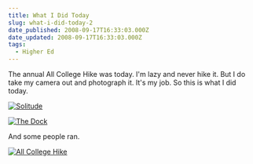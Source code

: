 ```yaml
---
title: What I Did Today
slug: what-i-did-today-2
date_published: 2008-09-17T16:33:03.000Z
date_updated: 2008-09-17T16:33:03.000Z
tags:
  - Higher Ed
---
```


The annual All College Hike was today. I'm lazy and never hike it. But I do take my camera out and photograph it. It's my job. So this is what I did today.

[![Solitude](http://farm4.static.flickr.com/3267/2865705703_6c4a64407a.jpg?v=0)](http://www.flickr.com/photos/asilentthing/2865705703/in/photostream/)

[![The Dock](http://farm4.static.flickr.com/3002/2865711919_6213c9b326.jpg)](http://www.flickr.com/photos/asilentthing/2865711919/in/photostream/)

And some people ran.

[![All College Hike](http://farm4.static.flickr.com/3033/2865699277_77f64bf093.jpg)](http://www.flickr.com/photos/asilentthing/2865699277/sizes/m/in/photostream/)

